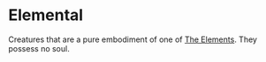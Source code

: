 # Elemental

Creatures that are a pure embodiment of one of [The Elements](../../../Magic/Spells/Spell%20Domains/Spell%20Domains.md#The%20Elements). They possess no soul.